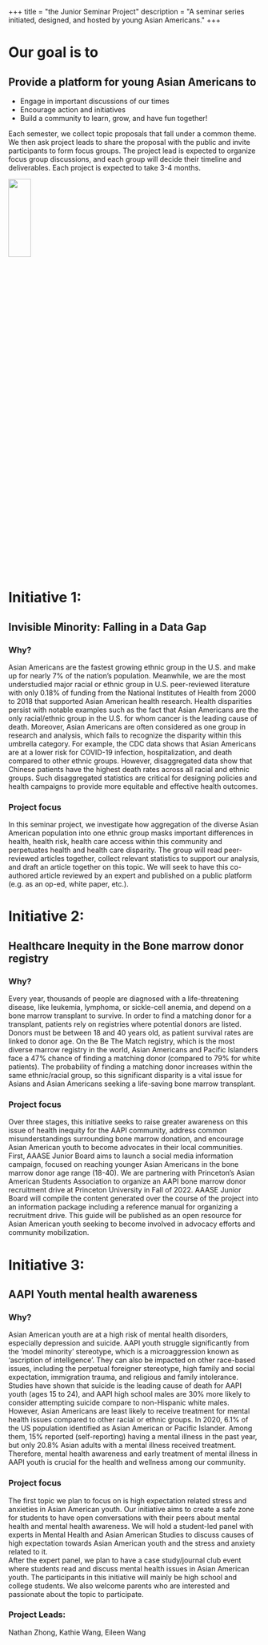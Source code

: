 +++
title = "the Junior Seminar Project"
description = "A seminar series initiated, designed, and hosted by young Asian Americans."
+++


# Our goal is to 

## Provide a platform for young Asian Americans to
- Engage in important discussions of our times
- Encourage action and initiatives
- Build a community to learn, grow, and have fun together!

Each semester, we collect topic proposals that fall under a common theme. We then ask project leads to share the proposal with the public and invite 
participants to form focus groups. The project lead is expected to organize focus group discussions, and each group will decide their timeline and 
deliverables. Each project is expected to take 3-4 months.

<img src="https://user-images.githubusercontent.com/34157884/221038917-79ee189c-2b29-4d49-af7e-3efaeb87442f.png"  width="30%" height="20%">

# Initiative 1:
## Invisible Minority: Falling in a Data Gap
### Why?

Asian Americans are the fastest growing ethnic group in the U.S. and make up for nearly 7% of the nation’s population. Meanwhile, we are the most 
understudied major racial or ethnic group in U.S. peer-reviewed literature with only 0.18% of funding from the National Institutes of Health from 2000 to 
2018 that supported Asian American health research. Health disparities persist with notable examples such as the fact that Asian Americans are the only 
racial/ethnic group in the U.S. for whom cancer is the leading cause of death. Moreover, Asian Americans are often considered as one group in research and 
analysis, which fails to recognize the disparity within this umbrella category. For example, the CDC data shows that Asian Americans are at a lower risk 
for COVID-19 infection, hospitalization, and death compared to other ethnic groups. However, disaggregated data show that Chinese patients have the 
highest death rates across all racial and ethnic groups. Such disaggregated statistics are critical for designing policies and health campaigns to provide 
more equitable and effective health outcomes.

### Project focus

In this seminar project, we investigate how aggregation of the diverse Asian American population into one ethnic group masks important differences in 
health, health risk, health care access within this community and perpetuates health and health care disparity. The group will read peer-reviewed articles 
together, collect relevant statistics to support our analysis, and draft an article together on this topic. We will seek to have this co-authored article 
reviewed by an expert and published on a public platform (e.g. as an op-ed, white paper, etc.).

# Initiative 2:
## Healthcare Inequity in the Bone marrow donor registry
### Why?
Every year, thousands of people are diagnosed with a life-threatening disease, like leukemia, lymphoma, or sickle-cell anemia, and depend on a bone marrow 
transplant to survive. In order to find a matching donor for a transplant, patients rely on registries where potential donors are listed. Donors must be 
between 18 and 40 years old, as patient survival rates are linked to donor age. On the Be The Match registry, which is the most diverse marrow registry in 
the world, Asian Americans and Pacific Islanders face a 47% chance of finding a matching donor (compared to 79% for white patients). The probability of 
finding a matching donor increases within the same ethnic/racial group, so this significant disparity is a vital issue for Asians and Asian Americans 
seeking a life-saving bone marrow transplant.

### Project focus

Over three stages, this initiative seeks to raise greater awareness on this issue of health inequity for the AAPI community, address common 
misunderstandings surrounding bone marrow donation, and encourage Asian American youth to become advocates in their local communities. First, AAASE Junior 
Board aims to launch a social media information campaign, focused on reaching younger Asian Americans in the bone marrow donor age range (18-40). We are 
partnering with Princeton’s Asian American Students Association to organize an AAPI bone marrow donor recruitment drive at Princeton University in Fall of 
2022. AAASE Junior Board will compile the content generated over the course of the project into an information package including a reference manual for 
organizing a recruitment drive. This guide will be published as an open resource for Asian American youth seeking to become involved in advocacy efforts 
and community mobilization.

# Initiative 3:
## AAPI Youth mental health awareness
### Why?
Asian American youth are at a high risk of mental health disorders, especially depression and suicide.  AAPI youth struggle significantly from the ‘model 
minority’ stereotype, which is a microaggression known as ‘ascription of intelligence’.  They can also be impacted on other race-based issues, including 
the perpetual foreigner stereotype, high family and social expectation, immigration trauma, and religious and family intolerance. 
Studies have shown that suicide is the leading cause of death for AAPI youth (ages 15 to 24), and AAPI high school males are 30% more likely to consider 
attempting suicide compare to non-Hispanic white males.  However, Asian Americans are least likely to receive treatment for mental health issues compared 
to other racial or ethnic groups.  In 2020, 6.1% of the US population identified as Asian American or Pacific Islander.  Among them, 15% reported 
(self-reporting) having a mental illness in the past year, but only 20.8% Asian adults with a mental illness received treatment.  Therefore, mental health 
awareness and early treatment of mental illness in AAPI youth is crucial for the health and wellness among our community.

### Project focus

The first topic we plan to focus on is high expectation related stress and anxieties in Asian American youth. Our initiative aims to create a safe zone 
for students to have open conversations with their peers about mental health and mental health awareness. We will hold a student-led panel with experts in 
Mental Health and Asian American Studies to discuss causes of high expectation towards Asian American youth and the stress and anxiety related to it.  
After the expert panel, we plan to have a case study/journal club event where students read and discuss mental health issues in Asian American youth. The 
participants in this initiative will mainly be high school and college students.  We also welcome parents who are interested and passionate about the 
topic to participate.

### Project Leads:
Nathan Zhong, Kathie Wang, Eileen Wang
